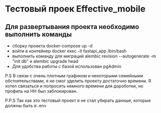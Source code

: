 # Тестовый проек Effective_mobile

## Для развертывания проекта необходимо выполнить команды

- сборку проекта docker-compose up -d
- войти в контейнер docker exec -it fastapi_app /bin/bash 
- выполнить команду для миграций alembic revision --autogenerate -m "init db" и alembic upgrade head
- Для удобства работы с базой использован pgAdmin

P.S В связи с очень плотным графиком и некоторыми семейными обстоятельствами, я не смог уделить проекту достаточно времени. 
Я хотел связаться и попросить немного времени для дороботки, но профиль на HH был заблокирован.

P.P.S Так как это тестовый проект я не стал убирать данные, которые должны быть в .env